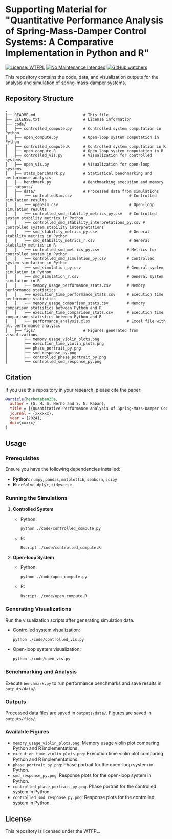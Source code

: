 # Supporting Material for "Quantitative Performance Analysis of Spring-Mass-Damper Control Systems: A Comparative Implementation in Python and R"


[![License: WTFPL](https://img.shields.io/badge/License-WTFPL-brightgreen.svg)](http://www.wtfpl.net/about/)
[![No Maintenance Intended](http://unmaintained.tech/badge.svg)](http://unmaintained.tech/)
[![GitHub watchers](https://img.shields.io/github/watchers/Naereen/StrapDown.js.svg?style=social&label=Watch&maxAge=2592000)](https://github.com/sandyherho/smdCompare/watchers)

This repository contains the code, data, and visualization outputs for the analysis and simulation of spring-mass-damper systems.

## Repository Structure

```plaintext
.
├── README.md                     # This file
├── LICENSE.txt                   # License information
├── code/
│   ├── controlled_compute.py     # Controlled system computation in Python
│   ├── open_compute.py           # Open-loop system computation in Python
│   ├── controlled_compute.R      # Controlled system computation in R
│   ├── open_compute.R            # Open-loop system computation in R
│   ├── controlled_vis.py         # Visualization for controlled systems
│   ├── open_vis.py               # Visualization for open-loop systems
│   ├── stats_benchmark.py        # Statistical benchmarking and performance analysis
│   ├── benchmark.py              # Benchmarking execution and memory
├── outputs/
│   ├── data/                     # Processed data from simulations
│   │   ├── controlledSim.csv                         # Controlled simulation results
│   │   ├── openSim.csv                               # Open-loop simulation results
│   │   ├── controlled_smd_stability_metrics_py.csv   # Controlled system stability metrics in Python
│   │   ├── controlled_smd_stability_interpretations_py.csv # Controlled system stability interpretations
│   │   ├── smd_stability_metrics_py.csv              # General stability metrics in Python
│   │   ├── smd_stability_metrics_r.csv               # General stability metrics in R
│   │   ├── controlled_smd_metrics_py.csv            # Metrics for controlled system in Python
│   │   ├── controlled_smd_simulation_py.csv         # Controlled system simulation in Python
│   │   ├── smd_simulation_py.csv                    # General system simulation in Python
│   │   ├── smd_simulation_r.csv                     # General system simulation in R
│   │   ├── memory_usage_performance_stats.csv       # Memory performance statistics
│   │   ├── execution_time_performance_stats.csv     # Execution time performance statistics
│   │   ├── memory_usage_comparison_stats.csv        # Memory comparison statistics between Python and R
│   │   ├── execution_time_comparison_stats.csv      # Execution time comparison statistics between Python and R
│   │   ├── performance_analysis.xlsx                # Excel file with all performance analysis
│   ├── figs/                     # Figures generated from visualizations
│       ├── memory_usage_violin_plots.png
│       ├── execution_time_violin_plots.png
│       ├── phase_portrait_py.png
│       ├── smd_response_py.png
│       ├── controlled_phase_portrait_py.png
│       └── controlled_smd_response_py.png
```

## Citation

If you use this repository in your research, please cite the paper:

```bibtex
@article{herhoKaban25a,
  author = {S. H. S. Herho and S. N. Kaban},
  title = {{Quantitative Performance Analysis of Spring-Mass-Damper Control Systems: A Comparative Implementation in Python and R}},
  journal = {xxxxxx},
  year = {2024},
  doi={xxxxx}
}
```

## Usage

### Prerequisites
Ensure you have the following dependencies installed:

- **Python**: `numpy`, `pandas`, `matplotlib`, `seaborn`, `scipy`
- **R**: `deSolve`, `dplyr`, `tidyverse`

### Running the Simulations

1. **Controlled System**  
   - Python:  
     ```bash
     python ./code/controlled_compute.py
     ```
   - R:  
     ```bash
     Rscript ./code/controlled_compute.R
     ```

2. **Open-loop System**  
   - Python:  
     ```bash
     python ./code/open_compute.py
     ```
   - R:  
     ```bash
     Rscript ./code/open_compute.R
     ```

### Generating Visualizations

Run the visualization scripts after generating simulation data.

- Controlled system visualization:  
  ```bash
  python ./code/controlled_vis.py
  ```
- Open-loop system visualization:  
  ```bash
  python ./code/open_vis.py
  ```

### Benchmarking and Analysis

Execute `benchmark.py` to run performance benchmarks and save results in `outputs/data/`.

### Outputs
Processed data files are saved in `outputs/data/`. Figures are saved in `outputs/figs/`.

### Available Figures

- `memory_usage_violin_plots.png`: Memory usage violin plot comparing Python and R implementations.
- `execution_time_violin_plots.png`: Execution time violin plot comparing Python and R implementations.
- `phase_portrait_py.png`: Phase portrait for the open-loop system in Python.
- `smd_response_py.png`: Response plots for the open-loop system in Python.
- `controlled_phase_portrait_py.png`: Phase portrait for the controlled system in Python.
- `controlled_smd_response_py.png`: Response plots for the controlled system in Python.

## License
This repository is licensed under the WTFPL.







